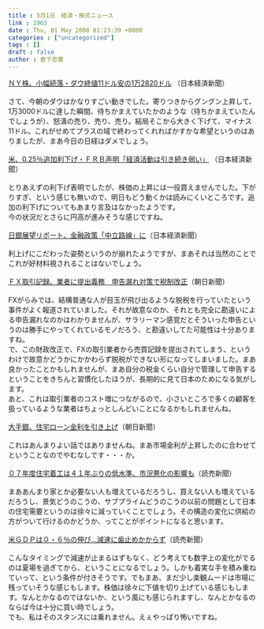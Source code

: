 ```yaml
---
title : 5月1日　経済・株式ニュース
link : 1963
date : Thu, 01 May 2008 01:23:39 +0000
categories : ["uncategorized"]
tags : []
draft : false
author : 倉下忠憲
---
```


<A HREF="http://www.nikkei.co.jp/news/main/20080501NT000Y01201052008.html" TARGET="_blank">ＮＹ株、小幅続落・ダウ終値11ドル安の1万2820ドル</A> （日本経済新聞）<BR><BR>さて、今朝のダウはかなりすごい動きでした。寄りつきからグングン上昇して、1万3000ドルに達した瞬間、待ちかまえていたかのような（待ちかまえていたんでしょうが）、怒濤の売り、売り、売り。結局そこから大きく下げて、マイナス11ドル。これがせめてプラスの域で終わってくれればかすかな希望というのはありましたが、まあ今日の日経はダメでしょう。<BR><BR><A HREF="http://www.nikkei.co.jp/news/main/20080501AT3K3001Z30042008.html" TARGET="_blank">米、0.25％追加利下げ・ＦＲＢ声明「経済活動は引き続き弱い」</A> （日本経済新聞）<BR><BR>とりあえずの利下げ表明でしたが、株価の上昇には一役買えませんでした。下がりすぎ、という感じも無いので、明日もどう動くかは読みにくいところです。追加の利下げについてもあまり言及はなかったようです。<BR>今の状況だとさらに円高が進みそうな感じですね。<BR><BR><A HREF="http://www.nikkei.co.jp/news/keizai/20080501AT2C3002F30042008.html" TARGET="_blank">日銀展望リポート、金融政策「中立路線」に</A>（日本経済新聞）<BR><BR>利上げにこだわった姿勢というのが崩れたようですが、まあそれは当然のことでこれが好材料視されることはないでしょう。<BR><BR><A HREF="http://www.asahi.com/national/update/0430/TKY200804300358.html" TARGET="_blank">ＦＸ取引記録、業者に提出義務　申告漏れ対策で税制改正</A>（朝日新聞）<BR><BR>FXがらみでは、結構普通な人が目玉が飛び出るような脱税を行っていたという事件がよく報道されていました。それが故意なのか、それとも完全に勘違いによる申告漏れなのかはわかりませんが、サラリーマン感覚だとそういった申告というのは勝手にやってくれているモノだろう、と勘違いしてた可能性は十分ありますね。<BR>で、この財政改正で、FXの取引業者から売買記録を提出されてしまう、というわけで故意かどうかにかかわらず脱税ができない形になってしまいました。まあ良かったことかもしれませんが、まあ自分の税金くらい自分で管理して申告するということをきちんと習慣化したほうが、長期的に見て日本のためになる気がします。<BR>あと、これは取引業者のコスト増につながるので、小さいところで多くの顧客を扱っているような業者はちょっとしんどいことになるかもしれませんね。<BR><BR><A HREF="http://www.asahi.com/business/update/0430/TKY200804300296.html" TARGET="_blank">大手銀、住宅ローン金利を引き上げ</A>（朝日新聞）<BR><BR>これはあんまりよい話ではありませんね。まあ市場金利が上昇したのに合わせてということなのでやむなしです・・・か。<BR><BR><A HREF="http://www.yomiuri.co.jp/atmoney/news/20080430-OYT1T00679.htm" TARGET="_blank">０７年度住宅着工は４１年ぶりの低水準、市況悪化の影響も</A>（読売新聞）<BR><BR>まああんまり家とか必要ない人も増えているだろうし、買えない人も増えているだろうし、景気どうのこうの、サブプライムどうのこうの以前の問題として日本の住宅需要というのは徐々に減っていくことでしょう。その構造の変化に供給の方がついて行けるのかどうか、ってことがポイントになると思います。<BR><BR><A HREF="http://www.yomiuri.co.jp/atmoney/news/20080430-OYT1T00654.htm" TARGET="_blank">米ＧＤＰは０・６％の伸び…減速に歯止めかからず</A>（読売新聞）<BR><BR>こんなタイミングで減速が止まるはずもなく、どう考えても数字上の変化がでるのは夏場を過ぎてから、ということになるでしょう。しかも着実な手を積み重ねていって、という条件が付きそうです。でもまあ、まだ少し楽観ムードは市場に残っていそうな感じもします。株価は徐々に下値を切り上げている感じもします。なんとかなるのではないか、という風にも感じられますし、なんとかなるのならば今は十分に買い時でしょう。<BR>でも、私はそのスタンスには乗れません。えぇやっぱり怖いですね。<br><br>
